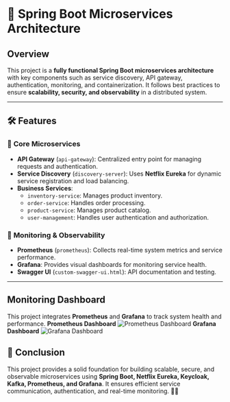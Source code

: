 # 🚀 Spring Boot Microservices Architecture

##  Overview
This project is a **fully functional Spring Boot microservices architecture** with key components such as service discovery, API gateway, authentication, monitoring, and containerization. It follows best practices to ensure **scalability, security, and observability** in a distributed system.

---

## 🛠️ Features
### 🔗 **Core Microservices**
- **API Gateway** (`api-gateway`): Centralized entry point for managing requests and authentication.
- **Service Discovery** (`discovery-server`): Uses **Netflix Eureka** for dynamic service registration and load balancing.
- **Business Services**:
  - `inventory-service`: Manages product inventory.
  - `order-service`: Handles order processing.
  - `product-service`: Manages product catalog.
  - `user-management`: Handles user authentication and authorization.


### 📡 **Monitoring & Observability**
- **Prometheus** (`prometheus`): Collects real-time system metrics and service performance.
- **Grafana**: Provides visual dashboards for monitoring service health.
- **Swagger UI** (`custom-swagger-ui.html`): API documentation and testing.

---

##  Monitoring Dashboard
This project integrates **Prometheus** and **Grafana** to track system health and performance.
**Prometheus Dashboard**
![Prometheus Dashboard](https://github.com/user-attachments/assets/5cd5cd04-1108-4eb2-babc-17df0f33135f)
**Grafana Dashboard**
![Grafana Dashboard](https://github.com/user-attachments/assets/6d1252d1-6247-4a4c-a43f-56a50ff4eaa4)

## 🎯 Conclusion
This project provides a solid foundation for building scalable, secure, and observable microservices using **Spring Boot, Netflix Eureka, Keycloak, Kafka, Prometheus, and Grafana**. It ensures efficient service communication, authentication, and real-time monitoring. 🚀🔥



